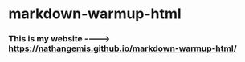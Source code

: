 # markdown-warmup-html


### This is my website ----> https://nathangemis.github.io/markdown-warmup-html/
